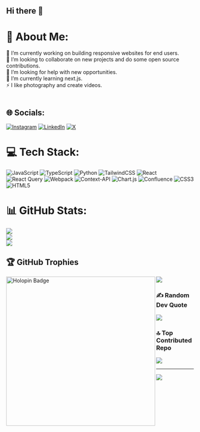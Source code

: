 ## Hi there 👋

# 💫 About Me:
🔭 I’m currently working on building responsive websites for end users.<br>👯 I’m looking to collaborate on new projects and do some open source contributions.<br>🤝 I’m looking for help with new opportunities.<br>🌱 I’m currently learning next.js.<br>⚡ I like photography and create videos.<br><br>

## 🌐 Socials:
[![Instagram](https://img.shields.io/badge/Instagram-%23E4405F.svg?logo=Instagram&logoColor=white)](https://instagram.com/https://www.instagram.com/adiiiii.exe/) [![LinkedIn](https://img.shields.io/badge/LinkedIn-%230077B5.svg?logo=linkedin&logoColor=white)](https://linkedin.com/in/https://www.linkedin.com/in/aditya-anand-4a843516a/) [![X](https://img.shields.io/badge/X-black.svg?logo=X&logoColor=white)](https://x.com/https://x.com/Adandfys36676) 

# 💻 Tech Stack:
![JavaScript](https://img.shields.io/badge/javascript-%23323330.svg?style=flat-square&logo=javascript&logoColor=%23F7DF1E) ![TypeScript](https://img.shields.io/badge/typescript-%23007ACC.svg?style=flat-square&logo=typescript&logoColor=white) ![Python](https://img.shields.io/badge/python-3670A0?style=flat-square&logo=python&logoColor=ffdd54) ![TailwindCSS](https://img.shields.io/badge/tailwindcss-%2338B2AC.svg?style=flat-square&logo=tailwind-css&logoColor=white) ![React](https://img.shields.io/badge/react-%2320232a.svg?style=flat-square&logo=react&logoColor=%2361DAFB) ![React Query](https://img.shields.io/badge/-React%20Query-FF4154?style=flat-square&logo=react%20query&logoColor=white) ![Webpack](https://img.shields.io/badge/webpack-%238DD6F9.svg?style=flat-square&logo=webpack&logoColor=black) ![Context-API](https://img.shields.io/badge/Context--Api-000000?style=flat-square&logo=react) ![Chart.js](https://img.shields.io/badge/chart.js-F5788D.svg?style=flat-square&logo=chart.js&logoColor=white) ![Confluence](https://img.shields.io/badge/confluence-%23172BF4.svg?style=flat-square&logo=confluence&logoColor=white) ![CSS3](https://img.shields.io/badge/css3-%231572B6.svg?style=flat-square&logo=css3&logoColor=white) ![HTML5](https://img.shields.io/badge/html5-%23E34F26.svg?style=flat-square&logo=html5&logoColor=white)
# 📊 GitHub Stats:
![](https://github-readme-stats.vercel.app/api?username=adityaFE&theme=github_dark&hide_border=false&include_all_commits=true&count_private=false)<br/>
![](https://github-readme-streak-stats.herokuapp.com/?user=adityaFE&theme=github_dark&hide_border=false)<br/>
![](https://github-readme-stats.vercel.app/api/top-langs/?username=adityaFE&theme=github_dark&hide_border=false&include_all_commits=true&count_private=false&layout=compact)

## 🏆 GitHub Trophies
![](https://github-profile-trophy.vercel.app/?username=adityaFE&theme=onedark&no-frame=false&no-bg=true&margin-w=4)
<img align="left" alt="Holopin Badge" width="400" src="https://www.holopin.io/hacktoberfest2024/userbadge/cm1q4rzsh00970cl7cop2vazy">

### ✍️ Random Dev Quote
![](https://quotes-github-readme.vercel.app/api?type=horizontal&theme=radical)

### 🔝 Top Contributed Repo
![](https://github-contributor-stats.vercel.app/api?username=adityaFE&limit=5&theme=dark&combine_all_yearly_contributions=true)

---
[![](https://visitcount.itsvg.in/api?id=adityaFE&icon=0&color=2)](https://visitcount.itsvg.in)

<!-- Proudly created with GPRM ( https://gprm.itsvg.in ) -->
